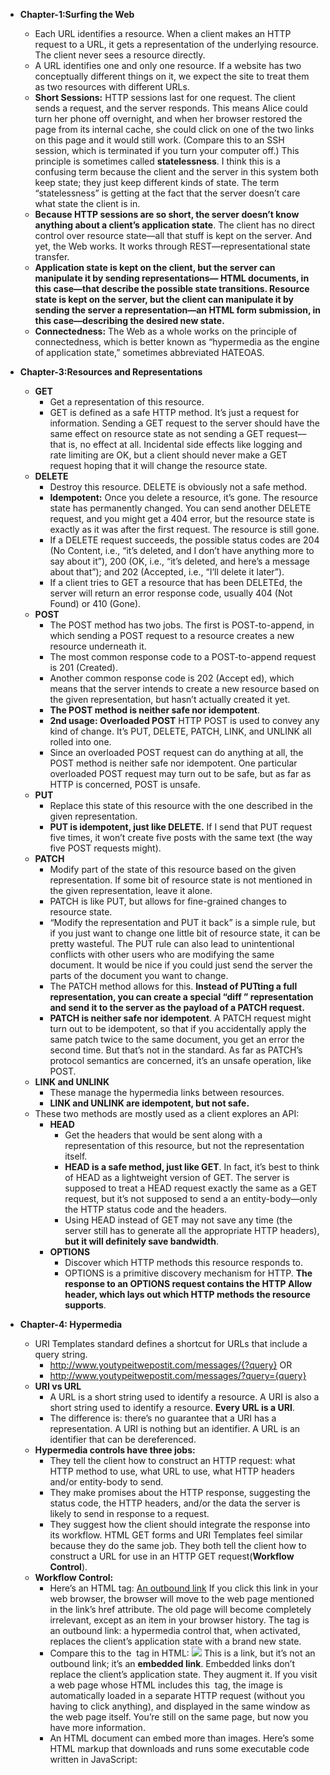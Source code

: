 - **Chapter-1:Surfing the Web** 
    - Each URL identifies a resource. When a client makes an HTTP request to a URL, it gets a representation of the underlying resource. The client never sees a resource directly.     
    - A URL identifies one and only one resource. If a website has two conceptually different things on it, we expect the site to treat them as two resources with different URLs.  
    - **Short Sessions:** HTTP sessions last for one request. The client sends a request, and the server responds. This means Alice could turn her phone off overnight, and when her browser restored the page from its internal cache, she could click on one of the two links on this page and it would still work. (Compare this to an SSH session, which is terminated if you turn your computer off.) This principle is sometimes called **statelessness**. I think this is a confusing term because the client and the server in this system both keep state; they just keep different kinds of state. The term “statelessness” is getting at the fact that the server doesn’t care what state the client is in.  
    - **Because HTTP sessions are so short, the server doesn’t know anything about a client’s application state**. The client has no direct control over resource state—all that stuff is kept on the server. And yet, the Web works. It works through REST—representational state transfer.    
    - **Application state is kept on the client, but the server can manipulate it by sending representations— HTML documents, in this case—that describe the possible state transitions. Resource state is kept on the server, but the client can manipulate it by sending the server a representation—an HTML form submission, in this case—describing the desired new state.**
    - **Connectedness:** The Web as a whole works on the principle of connectedness, which is better known as “hypermedia as the engine of application state,” sometimes abbreviated HATEOAS.   

- **Chapter-3:Resources and Representations**
    - **GET**
        - Get a representation of this resource.
        - GET is defined as a safe HTTP method. It’s just a request for information. Sending a GET request to the server should have the same effect on resource state as not sending a GET request—that is, no effect at all. Incidental side effects like logging and rate limiting are OK, but a client should never make a GET request hoping that it will change the resource state. 
    - **DELETE**
        - Destroy this resource. DELETE is obviously not a safe method. 
        - **Idempotent:** Once you delete a resource, it’s gone. The resource state has permanently changed. You can send another DELETE request, and you might get a 404 error, but the resource state is exactly as it was after the first request. The resource is still gone.
        - If a DELETE request succeeds, the possible status codes are 204 (No Content, i.e., “it’s deleted, and I don’t have anything more to say about it”), 200 (OK, i.e., “it’s deleted, and here’s a message about that”); and 202 (Accepted, i.e., “I’ll delete it later”).
        - If a client tries to GET a resource that has been DELETEd, the server will return an error response code, usually 404 (Not Found) or 410 (Gone).
    - **POST**
        - The POST method has two jobs. The first is POST-to-append, in which sending a POST request to a resource creates a new resource underneath it.    
        - The most common response code to a POST-to-append request is 201 (Created). 
        - Another common response code is 202 (Accept ed), which means that the server intends to create a new resource based on the given representation, but hasn’t actually created it yet.
        - **The POST method is neither safe nor idempotent**.
        - **2nd usage: Overloaded POST** HTTP POST is used to convey any kind of change. It’s PUT, DELETE, PATCH, LINK, and UNLINK all rolled into one. 
        - Since an overloaded POST request can do anything at all, the POST method is neither safe nor idempotent. One particular overloaded POST request may turn out to be safe, but as far as HTTP is concerned, POST is unsafe. 
    - **PUT**
        - Replace this state of this resource with the one described in the given representation.
        - **PUT is idempotent, just like DELETE.** If I send that PUT request five times, it won’t create five posts with the same text (the way five POST requests might).
    - **PATCH**
        - Modify part of the state of this resource based on the given representation. If some bit of resource state is not mentioned in the given representation, leave it alone. 
        - PATCH is like PUT, but allows for fine-grained changes to resource state.
        - “Modify the representation and PUT it back” is a simple rule, but if you just want to change one little bit of resource state, it can be pretty wasteful. The PUT rule can also lead to unintentional conflicts with other users who are modifying the same document. It would be nice if you could just send the server the parts of the document you want to change.    
        - The PATCH method allows for this. **Instead of PUTting a full representation, you can create a special “diff ” representation and send it to the server as the payload of a PATCH request.**
        - **PATCH is neither safe nor idempotent**. A PATCH request might turn out to be idempotent, so that if you accidentally apply the same patch twice to the same document, you get an error the second time. But that’s not in the standard. As far as PATCH’s protocol semantics are concerned, it’s an unsafe operation, like POST.
    - **LINK and UNLINK** 
        - These manage the hypermedia links between resources.
        - **LINK and UNLINK are idempotent, but not safe.**
    - These two methods are mostly used as a client explores an API:
        - **HEAD**
            - Get the headers that would be sent along with a representation of this resource, but not the representation itself.
            - **HEAD is a safe method, just like GET**. In fact, it’s best to think of HEAD as a lightweight version of GET. The server is supposed to treat a HEAD request exactly the same as a GET request, but it’s not supposed to send a an entity-body—only the HTTP status code and the headers.
            - Using HEAD instead of GET may not save any time (the server still has to generate all the appropriate HTTP headers), **but it will definitely save bandwidth**.
        - **OPTIONS**
            - Discover which HTTP methods this resource responds to.     
            - OPTIONS is a primitive discovery mechanism for HTTP. **The response to an OPTIONS request contains the HTTP Allow header, which lays out which HTTP methods the resource supports**.

- **Chapter-4: Hypermedia**
    - URI Templates standard defines a shortcut for URLs that include a query string.
        - http://www.youtypeitwepostit.com/messages/{?query} OR
        - http://www.youtypeitwepostit.com/messages/?query={query}
    - **URI vs URL**
        - A URL is a short string used to identify a resource. A URI is also a short string used to identify a resource. **Every URL is a URI**.    
        - The difference is: there’s no guarantee that a URI has a representation. A URI is nothing but an identifier. A URL is an identifier that can be dereferenced.
    - **Hypermedia controls have three jobs:**
        - They tell the client how to construct an HTTP request: what HTTP method to use, what URL to use, what HTTP headers and/or entity-body to send.
        - They make promises about the HTTP response, suggesting the status code, the HTTP headers, and/or the data the server is likely to send in response to a request.
        - They suggest how the client should integrate the response into its workflow. HTML GET forms and URI Templates feel similar because they do the same job. They both tell the client how to construct a URL for use in an HTTP GET request(**Workflow Control**).
    - **Workflow Control:**
        - Here’s an HTML <a> tag: <a href="http://www.example.com/">An outbound link</a>
          If you click this link in your web browser, the browser will move to the web page mentioned in the link’s href attribute. The old page will become completely irrelevant, except as an item in your browser history. The <a> tag is an outbound link: a hypermedia control that, when activated, replaces the client’s application state with a brand new state.
        - Compare this to the <img> tag in HTML: <img src="http://www.example.com/logo.png" />
          This is a link, but it’s not an outbound link; it’s an **embedded link**. Embedded links don’t replace the client’s application state. They augment it. If you visit a web page whose HTML includes this <img> tag, the image is automatically loaded in a separate HTTP request (without you having to click anything), and displayed in the same window as the web page itself. You’re still on the same page, but now you have more information.
        - An HTML document can embed more than images. Here’s some HTML markup that downloads and runs some executable code written in JavaScript: 
          <script type="application/javascript" src="/my_javascript_application.js"/> 
          Here’s some markup that downloads a CSS stylesheet and applies it to the main document: 
          <link rel="stylesheet" type="text/css" href="/my_stylesheet.css"/> 
          Here’s some markup that embeds another full HTML document inside this one: 
          <frameset> <iframe src="/another-document.html" /> </frameset> 
        - All of these are **embedding links**. The process of embedding one document in another is also called transclusion.
                   
- **Chapter-8:Profiles**
    - A **profile** is defined to not alter the semantics of the resource representation itself, but to allow clients to learn about additional semantics… associated with the resource representation, in addition to those defined by the media type.
             